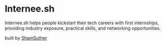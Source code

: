# Internee.sh

Internee.sh helps people kickstart their tech careers with first internships, providing industry exposure, practical skills, and networking opportunities.

built by [ShamSuther](https://github.com/ShamSuther)